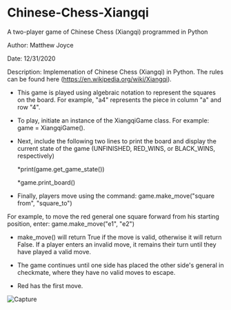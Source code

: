 # Chinese-Chess-Xiangqi
A two-player game of Chinese Chess (Xiangqi) programmed in Python

Author: Matthew Joyce

Date: 12/31/2020

Description: Implemenation of Chinese Chess (Xiangqi) in Python. The rules can be found here (https://en.wikipedia.org/wiki/Xiangqi).

* This game is played using algebraic notation to represent the squares on the board. For example, "a4" represents the piece in column "a" and row "4".

* To play, initiate an instance of the XiangqiGame class. For example: game = XiangqiGame().

* Next, include the following two lines to print the board and display the current state of the game (UNFINISHED, RED_WINS, or BLACK_WINS, respectively)

  *print(game.get_game_state())

  *game.print_board()

* Finally, players move using the command: game.make_move("square from", "square_to")

For example, to move the red general one square forward from his starting position, enter: game.make_move("e1", "e2")

* make_move() will return True if the move is valid, otherwise it will return False. If a player enters an invalid move, it remains their turn until they have played a valid move.

* The game continues until one side has placed the other side's general in checkmate, where they have no valid moves to escape.

* Red has the first move.

![Capture](https://user-images.githubusercontent.com/55785709/103416240-167e2a00-4b86-11eb-8588-cfc390572a2c.PNG)
